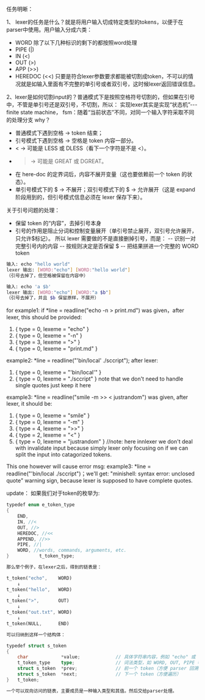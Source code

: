 任务明晰：

1、 lexer的任务是什么？就是将用户输入切成特定类型的tokens，以便于在parser中使用。用户输入分成六类：
- WORD 除了以下几种标识的剩下的都按照word处理
- PIPE (|)
- IN (<)
- OUT (>)
- APP (>>)
- HEREDOC (<<)
只要是符合lexer参数要求都能被切割成token，不可以的情况就是如输入里面有不完整的单引号或者双引号，这时候lexer返回错误信息。

2、lexer是如何切割input的？普通模式下是按照空格符号切割的，但如果在引号中，不管是单引号还是双引号，不切割，所以：
实现lexer其实是实现“状态机”---finite state machine， fsm：随着“当前状态”不同，对同一个输入字符采取不同的处理分支
why？
- 普通模式下遇到空格 → token 结束；
- 引号模式下遇到空格 → 空格是 token 内容一部分。
- < → 可能是 LESS 或 DLESS（看下一个字符是不是 <）。
- > → 可能是 GREAT 或 DGREAT。
- 在 here-doc 的定界词后，内容不展开变量（这也要依赖前一个 token 的状态）。
- 单引号模式下的 $ → 不展开；双引号模式下的 $ → 允许展开（这是 expand 阶段用到的，但引号模式信息必须在 lexer 保存下来）。


关于引号问题的处理：
- 保留 token 的“内容”，去掉引号本身
- 引号的作用是阻止分词和控制变量展开（单引号禁止展开，双引号允许展开，只允许$标记）。
所以 lexer 需要做的不是直接删掉引号，而是：
-- 识别一对完整引号内的内容
-- 按规则决定是否保留 $
-- 把结果拼进一个完整的 WORD token

```bash
输入: echo "hello world"
lexer 输出: [WORD:"echo"] [WORD:"hello world"]
（引号去掉了，但空格被保留在内容中）
```
```bash
输入: echo 'a $b'
lexer 输出: [WORD:"echo"] [WORD:"a $b"]
（引号去掉了，并且 $b 保留原样，不展开）
```


for example1:
if *line = readline("echo -n > print.md") was given，after lexer, this should be provided:
1. { type = 0, lexeme = "echo" }
2. { type = 0, lexeme = "-n" }
3. { type = 3, lexeme = ">" }
4. { type = 0, lexeme = "print.md" }

example2:
*line = readline("'bin/local' ./sccript"); after lexer:
1. { type = 0, lexeme = "'bin/local'" }
2. { type = 0, lexeme = "./sccript" }
note that we don't need to handle single quotes just keep it here


example3:
*line = readline("smile -m >> < justrandom") was given, after lexer, it should be:
1. { type = 0, lexeme = "smile" }
2. { type = 0, lexeme = "-m" }
3. { type = 4, lexeme = ">>" }
4. { type = 2, lexeme = "<" }
5. { type = 0, lexeme = "justrandom" }
//note: here innlexer we don't deal with invalidate input because simply lexer only focusing
on if we can split the input into catagorized tokens.

This one however will cause error msg:
example3:
*line = readline("'bin/local ./sccript")；we'll get:
"minishell: syntax error: unclosed quote" warning sign, because lexer is supposed to have complete quotes.


update：
如果我们对于token的枚举为:

```rust
typedef enum e_token_type
{
	END,
	IN,	//<
	OUT, //>
	HEREDOC, //<<
	APPEND, //>>
	PIPE, //|
	WORD, //words, commands, arguments, etc.
}			t_token_type;

那么举个例子，在lexer之后，得到的链表是：

t_token("echo",    WORD)
    ↓
t_token("hello",   WORD)
    ↓
t_token(">",       OUT)
    ↓
t_token("out.txt", WORD)
    ↓
t_token(NULL,      END)

可以归纳到这样一个结构体：

typedef struct s_token
{
	char			*value;             // 具体字符串内容，例如 "echo" 或 ">"
	t_token_type	type;               // 词法类型，如 WORD, OUT, PIPE 等
	struct s_token	*prev;              // 前一个 token（方便 parser 回溯）
	struct s_token	*next;              // 下一个 token（方便遍历）
}	t_token;

一个可以双向访问的链表，主要成员是一种输入类型和其值。然后交给parser处理。

```



